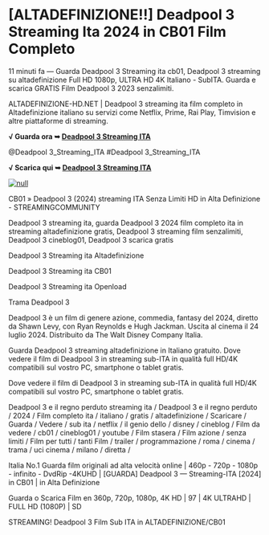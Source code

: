 # [ALTADEFINIZIONE!!] Deadpool 3 Streaming Ita 2024 in CB01 Film Completo

11 minuti fa — Guarda Deadpool 3 Streaming ita cb01, Deadpool 3 streaming su altadefinizione Full HD 1080p, ULTRA HD 4K Italiano - SubITA. Guarda e scarica GRATIS Film Deadpool 3 2023 senzalimiti.

ALTADEFINIZIONE-HD.NET | Deadpool 3 streaming ita film completo in Altadefinizione italiano su servizi come Netflix, Prime, Rai Play, Timvision e altre piattaforme di streaming.

**√ Guarda ora ➥ [Deadpool 3 Streaming ITA](https://t.co/znVJ8b7L8T)**

@Deadpool 3_Streaming_ITA #Deadpool 3_Streaming_ITA


**√ Scarica qui ➥ [Deadpool 3 Streaming ITA](https://t.co/znVJ8b7L8T)**


[![null](https://static.wixstatic.com/media/855a25_043b5abeb4ae4d35ac003198e7fe56ed~mv2.gif)](https://t.co/znVJ8b7L8T)


CB01 » Deadpool 3 (2024) streaming ITA Senza Limiti HD in Alta Definizione - STREAMINGCOMMUNITY


Deadpool 3 streaming ita, guarda Deadpool 3 2024 film completo ita in streaming altadefinizione gratis, Deadpool 3 streaming film senzalimiti, Deadpool 3 cineblog01, Deadpool 3 scarica gratis


Deadpool 3 Streaming ita Altadefinizione

Deadpool 3 Streaming ita CB01

Deadpool 3 Streaming ita Openload

Trama Deadpool 3

Deadpool 3 è un film di genere azione, commedia, fantasy del 2024, diretto da Shawn Levy, con Ryan Reynolds e Hugh Jackman. Uscita al cinema il 24 luglio 2024. Distribuito da The Walt Disney Company Italia.

Guarda Deadpool 3 streaming altadefinizione in Italiano gratuito. Dove vedere il film di Deadpool 3 in streaming sub-ITA in qualità full HD/4K compatibili sul vostro PC, smartphone o tablet gratis.


Dove vedere il film di Deadpool 3 in streaming sub-ITA in qualità full HD/4K compatibili sul vostro PC, smartphone o tablet gratis.


Deadpool 3 e il regno perduto streaming ita / Deadpool 3 e il regno perduto / 2024 / Film completo ita / italiano / gratis / altadefinizione / Scaricare / Guarda / Vedere / sub ita / netflix / il genio dello / disney / cineblog / Film da vedere / cb01 / cineblog01 / youtube / Film stasera / Film azione / senza limiti / Film per tutti / tanti Film / trailer / programmazione / roma / cinema / trama / uci cinema / milano / diretta /


Italia No.1 Guarda film originali ad alta velocità online | 460p - 720p - 1080p - infinito - DvdRip -4KUHD | [GUARDA] Deadpool 3 — Streaming-ITA [2024] in CB01 | in Alta Definizione


Guarda o Scarica Film en 360p, 720p, 1080p, 4K HD | 97 | 4K ULTRAHD | FULL HD (1080P) | SD


STREAMING! Deadpool 3 Film Sub ITA in ALTADEFINIZIONE/CB01


